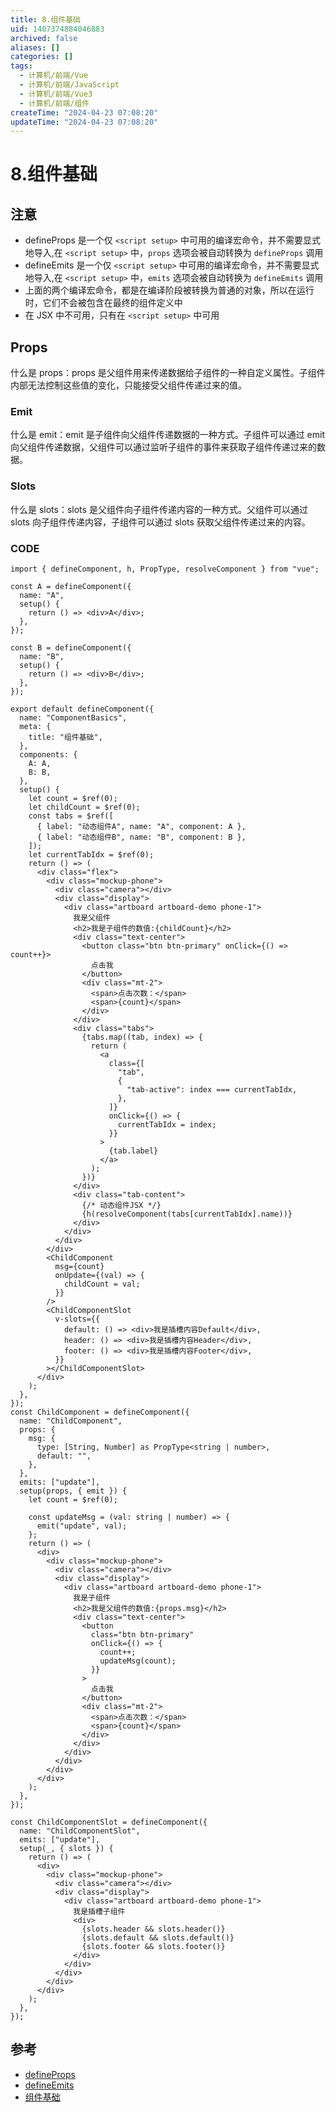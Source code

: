 ```yaml
---
title: 8.组件基础
uid: 1407374884046883
archived: false
aliases: []
categories: []
tags:
  - 计算机/前端/Vue
  - 计算机/前端/JavaScript
  - 计算机/前端/Vue3
  - 计算机/前端/组件
createTime: "2024-04-23 07:08:20"
updateTime: "2024-04-23 07:08:20"
---
```


# 8.组件基础

## 注意

- defineProps 是一个仅 `<script setup>` 中可用的编译宏命令，并不需要显式地导入,在 `<script setup>` 中，`props` 选项会被自动转换为 `defineProps` 调用
- defineEmits 是一个仅 `<script setup>` 中可用的编译宏命令，并不需要显式地导入,在 `<script setup>` 中，`emits` 选项会被自动转换为 `defineEmits` 调用
- 上面的两个编译宏命令，都是在编译阶段被转换为普通的对象，所以在运行时，它们不会被包含在最终的组件定义中
- 在 JSX 中不可用，只有在 `<script setup>` 中可用

## Props

什么是 props：props 是父组件用来传递数据给子组件的一种自定义属性。子组件内部无法控制这些值的变化，只能接受父组件传递过来的值。

### Emit

什么是 emit：emit 是子组件向父组件传递数据的一种方式。子组件可以通过 emit 向父组件传递数据，父组件可以通过监听子组件的事件来获取子组件传递过来的数据。

### Slots

什么是 slots：slots 是父组件向子组件传递内容的一种方式。父组件可以通过 slots 向子组件传递内容，子组件可以通过 slots 获取父组件传递过来的内容。

### CODE

```tsx
import { defineComponent, h, PropType, resolveComponent } from "vue";

const A = defineComponent({
  name: "A",
  setup() {
    return () => <div>A</div>;
  },
});

const B = defineComponent({
  name: "B",
  setup() {
    return () => <div>B</div>;
  },
});

export default defineComponent({
  name: "ComponentBasics",
  meta: {
    title: "组件基础",
  },
  components: {
    A: A,
    B: B,
  },
  setup() {
    let count = $ref(0);
    let childCount = $ref(0);
    const tabs = $ref([
      { label: "动态组件A", name: "A", component: A },
      { label: "动态组件B", name: "B", component: B },
    ]);
    let currentTabIdx = $ref(0);
    return () => (
      <div class="flex">
        <div class="mockup-phone">
          <div class="camera"></div>
          <div class="display">
            <div class="artboard artboard-demo phone-1">
              我是父组件
              <h2>我是子组件的数值:{childCount}</h2>
              <div class="text-center">
                <button class="btn btn-primary" onClick={() => count++}>
                  点击我
                </button>
                <div class="mt-2">
                  <span>点击次数：</span>
                  <span>{count}</span>
                </div>
              </div>
              <div class="tabs">
                {tabs.map((tab, index) => {
                  return (
                    <a
                      class={[
                        "tab",
                        {
                          "tab-active": index === currentTabIdx,
                        },
                      ]}
                      onClick={() => {
                        currentTabIdx = index;
                      }}
                    >
                      {tab.label}
                    </a>
                  );
                })}
              </div>
              <div class="tab-content">
                {/* 动态组件JSX */}
                {h(resolveComponent(tabs[currentTabIdx].name))}
              </div>
            </div>
          </div>
        </div>
        <ChildComponent
          msg={count}
          onUpdate={(val) => {
            childCount = val;
          }}
        />
        <ChildComponentSlot
          v-slots={{
            default: () => <div>我是插槽内容Default</div>,
            header: () => <div>我是插槽内容Header</div>,
            footer: () => <div>我是插槽内容Footer</div>,
          }}
        ></ChildComponentSlot>
      </div>
    );
  },
});
const ChildComponent = defineComponent({
  name: "ChildComponent",
  props: {
    msg: {
      type: [String, Number] as PropType<string | number>,
      default: "",
    },
  },
  emits: ["update"],
  setup(props, { emit }) {
    let count = $ref(0);

    const updateMsg = (val: string | number) => {
      emit("update", val);
    };
    return () => (
      <div>
        <div class="mockup-phone">
          <div class="camera"></div>
          <div class="display">
            <div class="artboard artboard-demo phone-1">
              我是子组件
              <h2>我是父组件的数值:{props.msg}</h2>
              <div class="text-center">
                <button
                  class="btn btn-primary"
                  onClick={() => {
                    count++;
                    updateMsg(count);
                  }}
                >
                  点击我
                </button>
                <div class="mt-2">
                  <span>点击次数：</span>
                  <span>{count}</span>
                </div>
              </div>
            </div>
          </div>
        </div>
      </div>
    );
  },
});

const ChildComponentSlot = defineComponent({
  name: "ChildComponentSlot",
  emits: ["update"],
  setup(_, { slots }) {
    return () => (
      <div>
        <div class="mockup-phone">
          <div class="camera"></div>
          <div class="display">
            <div class="artboard artboard-demo phone-1">
              我是插槽子组件
              <div>
                {slots.header && slots.header()}
                {slots.default && slots.default()}
                {slots.footer && slots.footer()}
              </div>
            </div>
          </div>
        </div>
      </div>
    );
  },
});
```

## 参考

- [defineProps](https://v3.cn.vuejs.org/api/sfc-script-setup.html#defineprops)
- [defineEmits](https://v3.cn.vuejs.org/api/sfc-script-setup.html#defineemits)
- [组件基础](https://v3.cn.vuejs.org/guide/component-basics.html#%E7)
